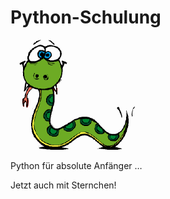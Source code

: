# Python-Schulung

![Silo](images/python-verwirrt.png)

Python für absolute Anfänger …


Jetzt auch mit Sternchen!
